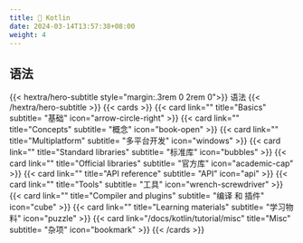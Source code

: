 ```yaml
---
title: 🥥 Kotlin
date: 2024-03-14T13:57:38+08:00
weight: 4
---
```


## 语法

{{< hextra/hero-subtitle style="margin:.3rem 0 2rem 0">}}
语法
{{< /hextra/hero-subtitle >}}
{{< cards >}}
{{< card link="" title="Basics" subtitle= "基础" icon="arrow-circle-right" >}}
{{< card link="" title="Concepts" subtitle= "概念" icon="book-open" >}}
{{< card link="" title="Multiplatform" subtitle= "多平台开发" icon="windows" >}}
{{< card link="" title="Standard libraries" subtitle= "标准库" icon="bubbles" >}}
{{< card link="" title="Official libraries" subtitle= "官方库" icon="academic-cap" >}}
{{< card link="" title="API reference" subtitle= "API" icon="api" >}}
{{< card link="" title="Tools" subtitle= "工具" icon="wrench-screwdriver" >}}
{{< card link="" title="Compiler and plugins" subtitle= "编译 和 插件" icon="cube" >}}
{{< card link="" title="Learning materials" subtitle= "学习物料" icon="puzzle" >}}
{{< card link="/docs/kotlin/tutorial/misc" title="Misc" subtitle= "杂项" icon="bookmark" >}}
{{< /cards >}}
